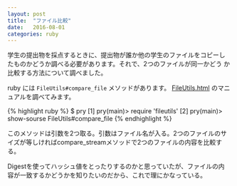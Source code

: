 ```yaml
---
layout: post
title:  "ファイル比較"
date:   2016-08-01
categories: ruby 
---
```


学生の提出物を採点するときに、提出物が誰か他の学生のファイルをコピーし
たものかどうか調べる必要があります。それで、2つのファイルが同一かどう
か比較する方法について調べました。

ruby には `FileUtils#compare_file` メソッドがあります。
 [FileUtils.html][ruby-docs] のマニュアルを調べてみます。

{% highlight ruby %}
$ pry
[1] pry(main)> require 'fileutils'
[2] pry(main)> show-sourse FileUtils#compare_file
{% endhighlight %}

このメソッドは引数を2つ取る。引数はファイル名が入る。2つのファイルのサイズが等しければcompare_streamメソッドで2つのファイルの内容を比較する。

Digestを使ってハッシュ値をとったりするのかと思っていたが、ファイルの内
容が一致するかどうかを知りたいのだから、これで理にかなっている。

[ruby-docs]: http://docs.ruby-lang.org/ja/2.1.0/class/FileUtils.html#M_CMP 
